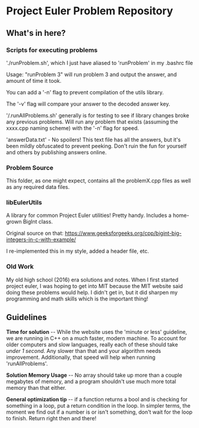 # Project Euler Problem Repository


## What's in here? 

### Scripts for executing problems

'./runProblem.sh', which I just have aliased to 'runProblem' in my .bashrc file

Usage: "runProblem 3" will run problem 3 and output the answer, and amount of time it took. 

You can add a '-n' flag to prevent compilation of the utils library.

The '-v' flag will compare your answer to the decoded answer key.

'/.runAllProblems.sh' generally is for testing to see if library changes broke any previous problems. Will
run any problem that exists (assuming the xxxx.cpp naming scheme) with the '-n' flag for speed.

'answerData.txt' - No spoilers! This text file has all the answers, but it's been mildly obfuscated to prevent peeking.
Don't ruin the fun for yourself and others by publishing answers online.


### Problem Source 

This folder, as one might expect, contains all the problemX.cpp files as well as any required data files. 


### libEulerUtils

A library for common Project Euler utilities! Pretty handy. Includes a home-grown BigInt class.

Original source on that: https://www.geeksforgeeks.org/cpp/bigint-big-integers-in-c-with-example/

I re-implemented this in my style, added a header file, etc. 


### Old Work

My old high school (2016) era solutions and notes. When I first started project euler, I was hoping to get
into MIT because the MIT website said doing these problems would help. I didn't get in, but it did sharpen 
my programming and math skills which is the important thing! 


## Guidelines

**Time for solution** -- While the website uses the 'minute or less' guideline, we are running in C++ on a much
faster, modern machine. To account for older computers and slow languages, really each of these should take _under
1 second_. Any slower than that and your algorithm needs improvement. Additionally, that speed will help when running
'runAllProblems'. 

**Solution Memory Usage** -- No array should take up more than a couple megabytes of memory, and a program
shouldn't use much more total memory than that either. 

**General optimization tip** -- if a function returns a bool and is checking for something in a loop,
put a return condition in the loop. In simpler terms, the moment we find out if a number is or isn't something,
don't wait for the loop to finish. Return right then and there!


